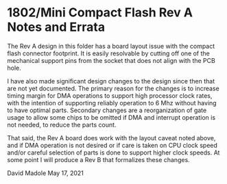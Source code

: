 # 1802/Mini Compact Flash Rev A Notes and Errata

The Rev A design in this folder has a board layout issue with the compact flash connector footprint. It is easily resolvable by cutting off one of the mechanical support pins from the socket that does not align with the PCB hole.

I have also made significant design changes to the design since then that are not yet documented. The primary reason for the changes is to increase timing margin for DMA operations to support high processor clock rates, with the intention of supporting reliably operation to 6 Mhz without having to have optimal parts. Secondary changes are a reorganization of gate usage to allow some chips to be omitted if DMA and interrupt operation is not needed, to reduce the parts count.

That said, the Rev A board does work with the layout caveat noted above, and if DMA operation is not desired or if care is taken on CPU clock speed and/or careful selection of parts is done to support higher clock speeds. At some point I will produce a Rev B that formalizes these changes.

David Madole
May 17, 2021
